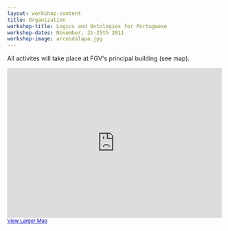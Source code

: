 ```yaml
---
layout: workshop-content
title: Organization
workshop-title: Logics and Ontologies for Portuguese
workshop-dates: November, 21-25th 2011
workshop-image: arcosdalapa.jpg
---
```


All activites will take place at FGV's principal building (see map).

<iframe width="500" height="350" frameborder="0" scrolling="no" marginheight="0" marginwidth="0"
 src="http://maps.google.com/maps?q=-22.941487,-43.180159&num=1&vpsrc=0&ie=UTF8&t=m&ll=-22.941558,-43.180132&spn=0.027665,0.038624&z=14&output=embed">
</iframe>
<br/>
<small>
<a href="http://maps.google.com/maps?q=-22.941487,-43.180159&num=1&vpsrc=0&ie=UTF8&t=m&ll=-22.941558,-43.180132&spn=0.027665,0.038624&z=14&source=embed"
style="color:#0000FF;text-align:left"> View Larger Map</a>
</small>

